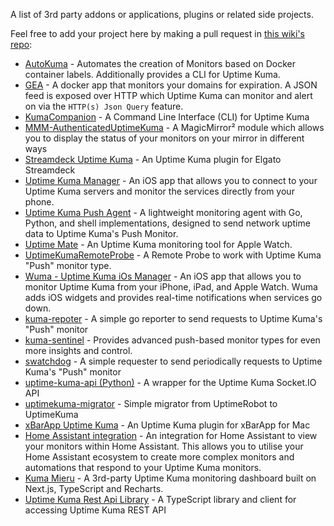 A list of 3rd party addons or applications, plugins or related side projects.

Feel free to add your project here by making a pull request in [this wiki's repo](https://github.com/louislam/uptime-kuma-wiki):

- [AutoKuma](https://github.com/BigBoot/AutoKuma) - Automates the creation of Monitors based on Docker container labels. Additionally provides a CLI for Uptime Kuma.
- [GEA](https://github.com/mrjones-plip/GEA) - A docker app that monitors your domains for expiration.  A JSON feed is exposed over HTTP which Uptime Kuma can monitor and alert on via the `HTTP(s) Json Query` feature. 
- [KumaCompanion](https://github.com/Zerka30/KumaCompanion) - A Command Line Interface (CLI) for Uptime Kuma
- [MMM-AuthenticatedUptimeKuma](https://github.com/totoluto/MMM-AuthenticatedUptimeKuma) - A MagicMirror² module which allows you to display the status of your monitors on your mirror in different ways
- [Streamdeck Uptime Kuma](https://github.com/MarlBurroW/Streamdeck-Uptime-Kuma) - An Uptime Kuma plugin for Elgato Streamdeck
- [Uptime Kuma Manager](https://apps.apple.com/us/app/uptime-kuma-manager/id6446004887) - An iOS app that allows you to connect to your Uptime Kuma servers and monitor the services directly from your phone.
- [Uptime Kuma Push Agent](https://github.com/manprinsen/uptime-kuma-agent) - A lightweight monitoring agent with Go, Python, and shell implementations, designed to send network uptime data to Uptime Kuma's Push Monitor.
- [Uptime Mate](https://github.com/schech1/uptime-buddy) - An Uptime Kuma monitoring tool for Apple Watch.
- [UptimeKumaRemoteProbe](https://github.com/zimbres/UptimeKumaRemoteProbe) - A Remote Probe to work with Uptime Kuma "Push" monitor type.
- [Wuma - Uptime Kuma iOs Manager](https://apps.apple.com/app/wuma-uptime-kuma-manager/id1662404144) - An iOS app that allows you to monitor Uptime Kuma from your iPhone, iPad, and Apple Watch. Wuma adds iOS widgets and provides real-time notifications when services go down.
- [kuma-repoter](https://github.com/ghinknet/kuma-repoter) - A simple go reporter to send requests to Uptime Kuma's "Push" monitor
- [kuma-sentinel](https://github.com/Coronon/kuma-sentinel) - Provides advanced push-based monitor types for even more insights and control.
- [swatchdog](https://github.com/imsingee/swatchdog) - A simple requester to send periodically requests to Uptime Kuma's "Push" monitor
- [uptime-kuma-api (Python)](https://github.com/lucasheld/uptime-kuma-api) - A wrapper for the Uptime Kuma Socket.IO API
- [uptimekuma-migrator](https://github.com/Peppershade/uptimekuma-migrator) - Simple migrator from UptimeRobot to UptimeKuma
- [xBarApp Uptime Kuma](https://github.com/mariogarridopt/xBar-Uptime-Kuma) - An Uptime Kuma plugin for xBarApp for Mac
- [Home Assistant integration](https://www.home-assistant.io/integrations/uptime_kuma) - An integration for Home Assistant to view your monitors within Home Assistant. This allows you to utilise your Home Assistant ecosystem to create more complex monitors and automations that respond to your Uptime Kuma monitors.
- [Kuma Mieru](https://github.com/Alice39s/kuma-mieru) - A 3rd-party Uptime Kuma monitoring dashboard built on Next.js, TypeScript and Recharts.
- [Uptime Kuma Rest Api Library](https://github.com/vbsampath/uptime-kuma-rest-api) - A TypeScript library and client for accessing Uptime Kuma REST API
